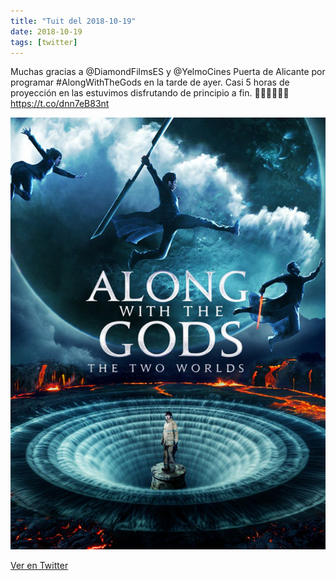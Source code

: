 ```yaml
---
title: "Tuit del 2018-10-19"
date: 2018-10-19
tags: [twitter]
---
```


Muchas gracias a @DiamondFilmsES y @YelmoCines Puerta de Alicante por programar #AlongWithTheGods en la tarde de ayer. Casi 5 horas de proyección en las estuvimos disfrutando de principio a fin. 👏🏻👏🏻👏🏻 https://t.co/dnn7eB83nt

![Imagen](/assets/images/1053274240101818368-Dp37VRSWsAI3wjv.jpg)

[Ver en Twitter](https://twitter.com/i/web/status/1053274240101818368)
